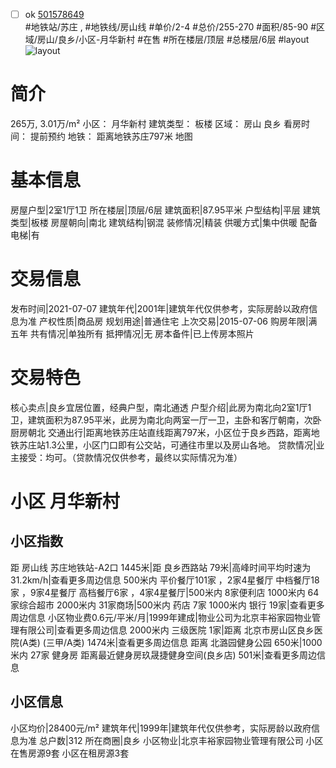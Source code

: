 - [ ] ok [501578649](https://bj.5i5j.com/ershoufang/501578649.html)  
 #地铁站/苏庄 ,  #地铁线/房山线
#单价/2-4 #总价/255-270 #面积/85-90   #区域/房山/良乡/小区-月华新村 #在售 #所在楼层/顶层 #总楼层/6层 #layout 
![layout](http://image2a.5i5j.com/bdir/layout/08adafe3ec794ef4ad54420e180dbd61.png_P5.jpg) 
# 简介 
 265万,  3.01万/m² 
小区： 月华新村
建筑类型： 板楼
区域： 房山 良乡
看房时间： 提前预约
地铁： 距离地铁苏庄797米 地图
# 基本信息 
 房屋户型|2室1厅1卫
所在楼层|顶层/6层
建筑面积|87.95平米
户型结构|平层
建筑类型|板楼
房屋朝向|南北
建筑结构|钢混
装修情况|精装
供暖方式|集中供暖
配备电梯|有
# 交易信息 
 发布时间|2021-07-07
建筑年代|2001年|建筑年代仅供参考，实际房龄以政府信息为准
产权性质|商品房
规划用途|普通住宅
上次交易|2015-07-06
购房年限|满五年
共有情况|单独所有
抵押情况|无
房本备件|已上传房本照片
# 交易特色 
 核心卖点|良乡宜居位置，经典户型，南北通透
户型介绍|此房为南北向2室1厅1卫，建筑面积为87.95平米，此房为南北向两室一厅一卫，主卧和客厅朝南，次卧厨房朝北
交通出行|距离地铁苏庄站直线距离797米，小区位于良乡西路，距离地铁苏庄站1.3公里，小区门口即有公交站，可通往市里以及房山各地。
贷款情况|业主接受：均可。（贷款情况仅供参考，最终以实际情况为准）
# 小区 月华新村
## 小区指数 
 距 房山线 苏庄地铁站-A2口 1445米|距 良乡西路站 79米|高峰时间平均时速为31.2km/h|查看更多周边信息
500米内 平价餐厅101家 ，2家4星餐厅
中档餐厅18家 ，9家4星餐厅
高档餐厅6家 ，4家4星餐厅|500米内 8家便利店
1000米内 64家综合超市
2000米内 31家商场|500米内 药店 7家
1000米内 银行 19家|查看更多周边信息
小区物业费0.6元/平米/月|1999年建成|物业公司为北京丰裕家园物业管理有限公司|查看更多周边信息
2000米内 三级医院 1家|距离 北京市房山区良乡医院(A类) (三甲/A类) 1474米|查看更多周边信息
距离 北潞园健身公园 650米|1000米内 27家 健身房
距离最近健身房玖晟捷健身空间(良乡店) 501米|查看更多周边信息
## 小区信息 
 小区均价|28400元/m²
建筑年代|1999年|建筑年代仅供参考，实际房龄以政府信息为准
总户数|312
所在商圈|良乡
小区物业|北京丰裕家园物业管理有限公司
小区在售房源9套
小区在租房源3套
